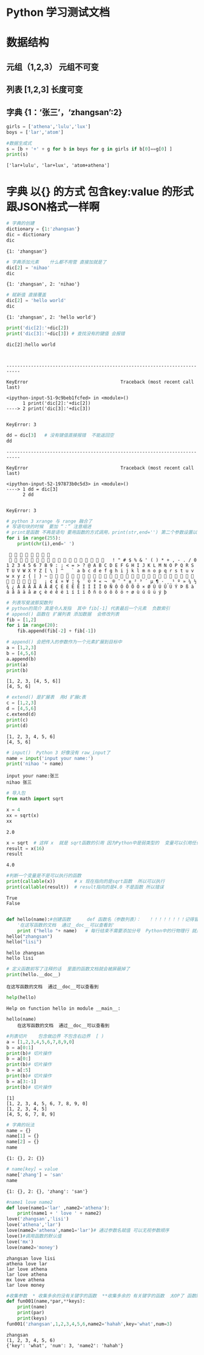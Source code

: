
# Python 学习测试文档

# 数据结构
## 元组（1,2,3） 元组不可变

## 列表  [1,2,3]    长度可变

## 字典  {1：‘张三’，‘zhangsan’:2}


```python
girls = ['athena','lulu','lux']
boys = ['lar','atom']

#数据生成式
s = [b + '+' + g for b in boys for g in girls if b[0]==g[0] ]
print(s)
```

    ['lar+lulu', 'lar+lux', 'atom+athena']
    

# 字典 以{} 的方式 包含key:value 的形式  跟JSON格式一样啊


```python
# 字典的创建
dictionary = {1:'zhangsan'}
dic = dictionary
dic
```




    {1: 'zhangsan'}




```python
# 字典添加元素    什么都不用管 直接加就是了
dic[2] = 'nihao'
dic
```




    {1: 'zhangsan', 2: 'nihao'}




```python
# 赋新值 直接覆盖
dic[2] = 'hello world'
dic
```




    {1: 'zhangsan', 2: 'hello world'}




```python
print('dic[2]:'+dic[2])  
print('dic[3]:'+dic[3]) # 查找没有的键值 会报错
```

    dic[2]:hello world
    


    ---------------------------------------------------------------------------

    KeyError                                  Traceback (most recent call last)

    <ipython-input-51-9c9beb1fcfed> in <module>()
          1 print('dic[2]:'+dic[2])
    ----> 2 print('dic[3]:'+dic[3])
    

    KeyError: 3



```python
dd = dic[3]   # 没有键值直接报错  不能返回空
dd
```


    ---------------------------------------------------------------------------

    KeyError                                  Traceback (most recent call last)

    <ipython-input-52-197873b0c5d3> in <module>()
    ----> 1 dd = dic[3]
          2 dd
    

    KeyError: 3



```python
# python 3 xrange 与 range 融合了  
# 写语句块的时候  要加 “：” 注意缩进
# print是函数 不再是语句 要用函数的方式调用，print(str,end='') 第二个参数设置以什么为结尾  默认是换行
for i in range(255):
    print(chr(i),end=' ')
```

              	 
                         ! " # $ % & ' ( ) * + , - . / 0 1 2 3 4 5 6 7 8 9 : ; < = > ? @ A B C D E F G H I J K L M N O P Q R S T U V W X Y Z [ \ ] ^ _ ` a b c d e f g h i j k l m n o p q r s t u v w x y z { | } ~                                    ¡ ¢ £ ¤ ¥ ¦ § ¨ © ª « ¬ ­ ® ¯ ° ± ² ³ ´ µ ¶ · ¸ ¹ º » ¼ ½ ¾ ¿ À Á Â Ã Ä Å Æ Ç È É Ê Ë Ì Í Î Ï Ð Ñ Ò Ó Ô Õ Ö × Ø Ù Ú Û Ü Ý Þ ß à á â ã ä å æ ç è é ê ë ì í î ï ð ñ ò ó ô õ ö ÷ ø ù ú û ü ý þ 


```python
# 列表写斐波那契数列
# python的简介 真是令人发指  其中 fib[-1] 代表最后一个元素  负数索引 
# append() 函数在 扩展列表 添加数据  会修改列表
fib = [1,2]
for i in range(20):
    fib.append(fib[-2] + fib[-1])
```


```python
# append() 会把传入的参数作为一个元素扩展到目标中
a = [1,2,3]
b = [4,5,6]
a.append(b)
print(a)
print(b)
```

    [1, 2, 3, [4, 5, 6]]
    [4, 5, 6]
    


```python
# extend() 是扩展表  用d 扩展c表
c = [1,2,3]
d = [4,5,6]
c.extend(d)
print(c)
print(d)
```

    [1, 2, 3, 4, 5, 6]
    [4, 5, 6]
    


```python
# input()  Python 3 好像没有 raw_input了
name = input('input your name:')
print('nihao '+ name)
```

    input your name:张三
    nihao 张三
    


```python
# 导入包
from math import sqrt
```


```python
x = 4
xx = sqrt(x)
xx
```




    2.0




```python
x = sqrt  # 这样 x  就是 sqrt函数的引用 因为Python中是弱类型的  变量可以引用任何东西 包括函数
result = x(16)
result
```




    4.0




```python
#判断一个变量是不是可以执行的函数 
print(callable(x))       # x 现在指向的是sqrt函数  所以可以执行
print(callable(result))  # result指向的是4.0 不是函数 所以错误
```

    True
    False
    


```python

def hello(name):#创建函数      def 函数名（参数列表）：   ！！！！！！！！记得冒号！！！！！！！！
    '在这写函数的文档  通过__doc__可以查看到'
    print ("hello "+ name)   # 每行结束不需要添加分号  Python中的行物理行 就是逻辑行
hello("zhangsan")
hello("lisi")
```

    hello zhangsan
    hello lisi
    


```python
# 定义函数前写了注释的话  里面的函数文档就会被屏蔽掉了
print(hello.__doc__)
```

    在这写函数的文档  通过__doc__可以查看到
    


```python
help(hello)
```

    Help on function hello in module __main__:
    
    hello(name)
        在这写函数的文档  通过__doc__可以查看到
    
    


```python
#列表切片    包含做边界 不包含右边界  [ )
a = [1,2,3,4,5,6,7,8,9,0]
b = a[0:1]
print(b)# 切片操作
b = a[0:]
print(b)# 切片操作
b = a[:5]
print(b)# 切片操作
b = a[3:-1]
print(b)# 切片操作
```

    [1]
    [1, 2, 3, 4, 5, 6, 7, 8, 9, 0]
    [1, 2, 3, 4, 5]
    [4, 5, 6, 7, 8, 9]
    


```python
# 字典的玩法
name = {}
name[1] = {}
name[2] = {}
name
```




    {1: {}, 2: {}}




```python
# name[key] = value
name['zhang'] = 'san'
name
```




    {1: {}, 2: {}, 'zhang': 'san'}




```python
#name1 love name2
def love(name1='lar' ,name2='athena'):
    print(name1 + ' love ' + name2)
love('zhangsan','lisi')
love('athena','lar')
love(name2='athena',name1='lar')# 通过参数名赋值 可以无视参数顺序
love()#调用函数的默认值
love('mx')
love(name2='money')
```

    zhangsan love lisi
    athena love lar
    lar love athena
    lar love athena
    mx love athena
    lar love money
    


```python
#收集参数  * 收集多余的没有关键字的函数  **收集多余的 有关键字的函数  太OP了 函数随便玩？
def fun001(name,*par,**keys):
    print(name)
    print(par)
    print(keys)
fun001('zhangsan',1,2,3,4,5,6,name2='hahah',key='what',num=3)
```

    zhangsan
    (1, 2, 3, 4, 5, 6)
    {'key': 'what', 'num': 3, 'name2': 'hahah'}
    


```python

```
